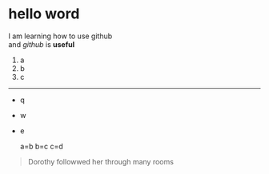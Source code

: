 # hello word
I am learning how to use github  
and *github* is **useful**
1. a
2. b
3. c
---
- q
- w
- e

  a=b
  b=c
  c=d

> Dorothy followwed her through many rooms
